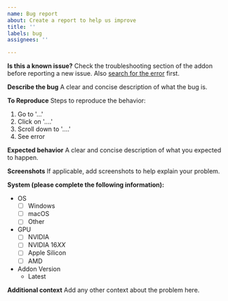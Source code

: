 ```yaml
---
name: Bug report
about: Create a report to help us improve
title: ''
labels: bug
assignees: ''

---
```


**Is this a known issue?**
Check the troubleshooting section of the addon before reporting a new issue. Also [search for the error](https://github.com/carson-katri/dream-textures/issues?q=is%3Aissue) first.

**Describe the bug**
A clear and concise description of what the bug is.

**To Reproduce**
Steps to reproduce the behavior:
1. Go to '...'
2. Click on '....'
3. Scroll down to '....'
4. See error

**Expected behavior**
A clear and concise description of what you expected to happen.

**Screenshots**
If applicable, add screenshots to help explain your problem.

**System (please complete the following information):**
- OS
  - [ ] Windows
  - [ ] macOS
  - [ ] Other
- GPU
  - [ ] NVIDIA
  - [ ] NVIDIA 16*XX*
  - [ ] Apple Silicon
  - [ ] AMD
- Addon Version
  - Latest

**Additional context**
Add any other context about the problem here.
